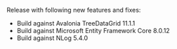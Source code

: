 Release with following new features and fixes:
- Build against Avalonia TreeDataGrid 11.1.1
- Build against Microsoft Entity Framework Core 8.0.12
- Build against NLog 5.4.0